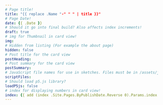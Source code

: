 ```yaml
---
# Page title!
title: "{{ replace .Name "-" " " | title }}"
# Page Date!
date: {{ .Date }}
# Should it go into final build? Also affects index increments!
draft: true
# img for Thumbnail in card view!
img:
# Hidden from listing (For example the about page)
hidden: false
# Post title for the card view
postHeading:
# Post summary for the card view
postSummary:
# JavaScript file names for use in sketches. Files must be in /assets/js/filename folder!
scriptFiles: 
# Should load p5.js library?
loadP5js: false
# index for displaying numbers in card view!
index: {{ add (index .Site.Pages.ByPublishDate.Reverse 0).Params.index 1 }}
---
```

